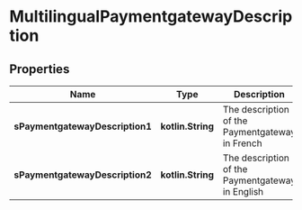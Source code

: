 
# MultilingualPaymentgatewayDescription

## Properties
| Name | Type | Description | Notes |
| ------------ | ------------- | ------------- | ------------- |
| **sPaymentgatewayDescription1** | **kotlin.String** | The description of the Paymentgateway in French |  [optional] |
| **sPaymentgatewayDescription2** | **kotlin.String** | The description of the Paymentgateway in English |  [optional] |



